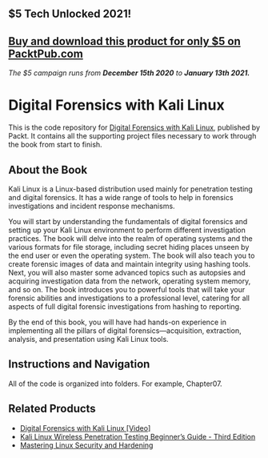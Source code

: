 ## $5 Tech Unlocked 2021!
[Buy and download this product for only $5 on PacktPub.com](https://www.packtpub.com/)
-----
*The $5 campaign         runs from __December 15th 2020__ to __January 13th 2021.__*

# Digital Forensics with Kali Linux
This is the code repository for [Digital Forensics with Kali Linux](https://www.packtpub.com/networking-and-servers/digital-forensics-kali-linux-0?utm_source=github&utm_medium=repository&utm_campaign=9781788625005), published by Packt. It contains all the supporting project files necessary to work through the book from start to finish.

## About the Book

Kali Linux is a Linux-based distribution used mainly for penetration testing and digital forensics. It has a wide range of tools to help in forensics investigations and incident response mechanisms.

You will start by understanding the fundamentals of digital forensics and setting up your Kali Linux environment to perform different investigation practices. The book will delve into the realm of operating systems and the various formats for file storage, including secret hiding places unseen by the end user or even the operating system. The book will also teach you to create forensic images of data and maintain integrity using hashing tools. Next, you will also master some advanced topics such as autopsies and acquiring investigation data from the network, operating system memory, and so on. The book introduces you to powerful tools that will take your forensic abilities and investigations to a professional level, catering for all aspects of full digital forensic investigations from hashing to reporting.

By the end of this book, you will have had hands-on experience in implementing all the pillars of digital forensics—acquisition, extraction, analysis, and presentation using Kali Linux tools.

## Instructions and Navigation

All of the code is organized into folders. For example, Chapter07.

## Related Products

* [Digital Forensics with Kali Linux [Video]](https://www.packtpub.com/networking-and-servers/digital-forensics-kali-linux?utm_source=github&utm_medium=repository&utm_campaign=9781783989225)
* [Kali Linux Wireless Penetration Testing Beginner’s Guide - Third Edition](https://www.packtpub.com/networking-and-servers/kali-linux-wireless-penetration-testing-beginner%E2%80%99s-guide-third-edition?utm_source=github&utm_medium=repository&utm_campaign=9781788831925)
* [Mastering Linux Security and Hardening](https://www.packtpub.com/networking-and-servers/mastering-linux-security-and-hardening?utm_source=github&utm_medium=repository&utm_campaign=9781788620307)

